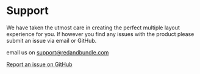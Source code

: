 # Support

We have taken the utmost care in creating the perfect multiple layout experience for you. If however you find any issues with the product please submit an issue via email or GitHub.

email us on support@redandbundle.com

[Report an issue on GitHub](https://github.com/RedAndBundle/Red.MultipleLayouts.Doc/issues)